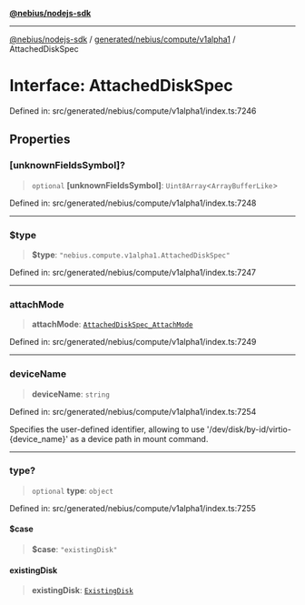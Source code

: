 [**@nebius/nodejs-sdk**](../../../../../README.md)

---

[@nebius/nodejs-sdk](../../../../../README.md) / [generated/nebius/compute/v1alpha1](../README.md) / AttachedDiskSpec

# Interface: AttachedDiskSpec

Defined in: src/generated/nebius/compute/v1alpha1/index.ts:7246

## Properties

### \[unknownFieldsSymbol\]?

> `optional` **\[unknownFieldsSymbol\]**: `Uint8Array`\<`ArrayBufferLike`\>

Defined in: src/generated/nebius/compute/v1alpha1/index.ts:7248

---

### $type

> **$type**: `"nebius.compute.v1alpha1.AttachedDiskSpec"`

Defined in: src/generated/nebius/compute/v1alpha1/index.ts:7247

---

### attachMode

> **attachMode**: [`AttachedDiskSpec_AttachMode`](../type-aliases/AttachedDiskSpec_AttachMode.md)

Defined in: src/generated/nebius/compute/v1alpha1/index.ts:7249

---

### deviceName

> **deviceName**: `string`

Defined in: src/generated/nebius/compute/v1alpha1/index.ts:7254

Specifies the user-defined identifier, allowing to use '/dev/disk/by-id/virtio-{device_name}' as a device path in mount command.

---

### type?

> `optional` **type**: `object`

Defined in: src/generated/nebius/compute/v1alpha1/index.ts:7255

#### $case

> **$case**: `"existingDisk"`

#### existingDisk

> **existingDisk**: [`ExistingDisk`](ExistingDisk.md)
